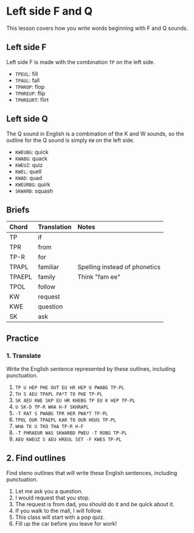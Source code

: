 # Left side F and Q

This lesson covers how you write words beginning with F and Q sounds.

## Left side F

Left side F is made with the combination `TP` on the left side.

<Steno-Display labels="all" stroke="F" />

- `TPEUL`: fill
- `TPAUL`: fall
- `TPHROP`: flop
- `TPHREUP`: flip
- `TPHREURT`: flirt

## Left side Q

The Q sound in English is a combination of the K and W sounds, so the outline for the Q sound is simply `KW` on the left side.

<Steno-Display labels="all" stroke="Q" />

- `KWEUBG`: quick
- `KWABG`: quack
- `KWEUZ`: quiz
- `KWEL`: quell
- `KWAD`: quad
- `KWEURBG`: quirk
- `SKWARB`: squash

## Briefs

| Chord  | Translation | Notes                         |
| :----- | :---------- | :---------------------------- |
| TP     | if          |                               |
| TPR    | from        |                               |
| TP-R   | for         |                               |
| TPAPL  | familiar    | Spelling instead of phonetics |
| TPAEPL | family      | Think "fam ee"                |
| TPOL   | follow      |                               |
| KW     | request     |                               |
| KWE    | question    |                               |
| SK     | ask         |                               |

## Practice

### 1. Translate

Write the English sentence represented by these outlines, including punctuation.

1. `TP U HEP PHE OUT EU HR HEP U PWABG TP-PL`
2. `TH S AEU TPAPL PA*T TO PHE TP-PL`
3. `SK AEU KWE SKP EU HR KHEBG TP EU K HEP TP-PL`
4. `U SK-D TP-R WHA H-F SKHRAPL`
5. `-T RAT S PWABG TPR HER PWA*T TP-PL`
6. `TPOL OUR TPAEPL KAR TO OUR HOUS TP-PL`
7. `WHA TK U TKO THA TP-R H-F`
8. `-T PHRAEUR WAS SKWARBD PWEU -T ROBG TP-PL`
9. `AEU KWEUZ S AEU HREUL SET -F KWES TP-PL`

## 2. Find outlines

Find steno outlines that will write these English sentences, including punctuation.

1. Let me ask you a question.
2. I would request that you stop.
3. The request is from dad, you should do it and be quick about it.
4. If you walk to the mall, I will follow.
5. This class will start with a pop quiz.
6. Fill up the car before you leave for work!
